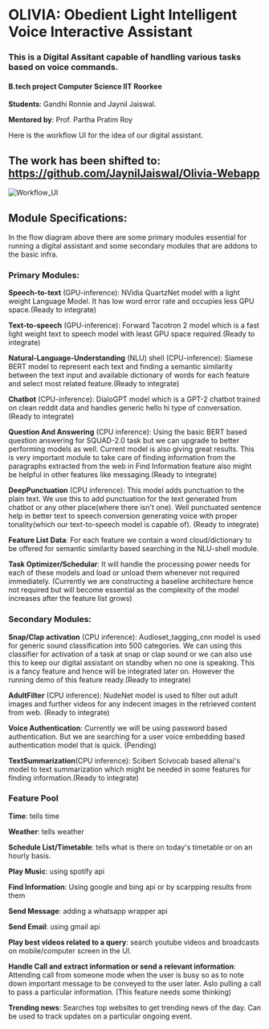 # OLIVIA: Obedient Light Intelligent Voice Interactive Assistant 
### This is a Digital Assitant capable of handling various tasks based on voice commands.
#### B.tech project Computer Science IIT Roorkee
**Students**: Gandhi Ronnie and Jaynil Jaiswal.

**Mentored by**: Prof. Partha Pratim Roy

Here is the workflow UI for the idea of our digital assistant. 

## The work has been shifted to: https://github.com/JaynilJaiswal/Olivia-Webapp

![Workflow_UI](https://github.com/RonnieGandhi/ENJOY-Enhanced-Neurons-Juicing-Operations-Youthfully/blob/main/workflow_ui.png)

## Module Specifications:

In the flow diagram above there are some primary modules essential for running a digital assistant and some secondary modules that are addons to the basic infra.

### Primary Modules:
**Speech-to-text** (GPU-inference): NVidia QuartzNet model with a light weight Language Model. It has low word error rate and occupies less GPU space.(Ready to integrate)

**Text-to-speech** (GPU-inference): Forward Tacotron 2 model which is a fast light weight text to speech model with least GPU space required.(Ready to integrate)

**Natural-Language-Understanding** (NLU) shell (CPU-inference): Siamese BERT model to represent each text and finding a semantic similarity between the text input and available dictionary of words for each feature and select most related feature.(Ready to integrate)

**Chatbot** (CPU-inference): DialoGPT model which is a GPT-2 chatbot trained on clean reddit data and handles generic hello hi type of conversation.(Ready to integrate)

**Question And Answering** (CPU inference): Using the basic BERT based question answering for SQUAD-2.0 task but we can upgrade to better performing models as well. Current model is also giving great results. This is very important module to take care of finding information from the paragraphs extracted from the web in Find Information feature also might be helpful in other features like messaging.(Ready to integrate)

**DeepPunctuation** (CPU inference): This model adds punctuation to the plain text. We use this to add punctuation for the text generated from chatbot or any other place(where there isn't one). Well punctuated sentence help in better text to speech conversion generating voice with proper tonality(which our text-to-speech model is capable of). (Ready to integrate)

**Feature List Data**: For each feature we contain a word cloud/dictionary to be offered for semantic similarity based searching in the NLU-shell module.

**Task Optimizer/Schedular**: It will handle the processing power needs for each of these models and load or unload them whenever not required immediately. (Currently we are constructing a baseline architecture hence not required but will become essential as the complexity of the model increases after the feature list grows)

### Secondary Modules:

**Snap/Clap activation** (CPU inference): Audioset_tagging_cnn model is used for generic sound classification into 500 categories. We can using this classifier for activation of a task at snap or clap sound or we can also use this to keep our digital assistant on standby when no one is speaking. This is a fancy feature and hence will be integrated later on. However the running demo of this feature ready.(Ready to integrate)

**AdultFilter** (CPU inference): NudeNet model is used to filter out adult images and further videos for any indecent images in the retrieved content from web. (Ready to integrate)

**Voice Authentication**: Currently we will be using password based authentication. But we are searching for a user voice embedding based authentication model that is quick. (Pending)

**TextSummarization**(CPU inference): Scibert Scivocab based allenai's model to text summarization which might be needed in some features for finding information.(Ready to integrate)

### Feature Pool

**Time**: tells time 

**Weather**: tells weather

**Schedule List/Timetable**: tells what is there on today's timetable or on an hourly basis.

**Play Music**: using spotify api

**Find Information**: Using google and bing api or by scarpping results from them

**Send Message**: adding a whatsapp wrapper api

**Send Email**: using gmail api

**Play best videos related to a query**: search youtube videos and broadcasts on mobile/computer screen in the UI.

**Handle Call and extract information or send a relevant information**: Attending call from someone mode when the user is busy so as to note down important message to be conveyed to the user later. Aslo pulling a call to pass a particular information. (This feature needs some thinking)

**Trending news**: Searches top websites to get trending news of the day. Can be used to track updates on a particular ongoing event.
